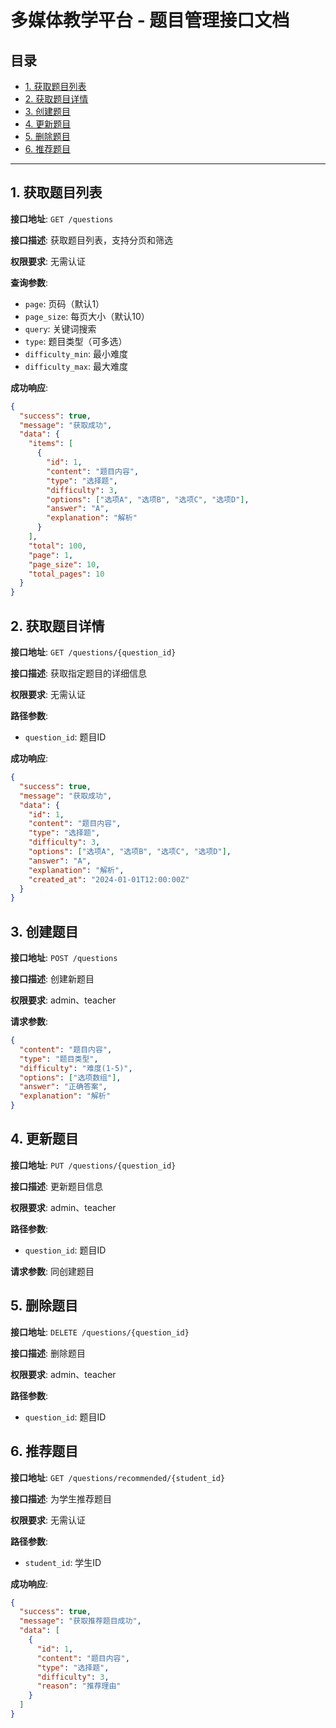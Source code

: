 # 多媒体教学平台 - 题目管理接口文档

## 目录

- [1. 获取题目列表](#1-获取题目列表)
- [2. 获取题目详情](#2-获取题目详情)
- [3. 创建题目](#3-创建题目)
- [4. 更新题目](#4-更新题目)
- [5. 删除题目](#5-删除题目)
- [6. 推荐题目](#6-推荐题目)

---

## 1. 获取题目列表

**接口地址**: `GET /questions`

**接口描述**: 获取题目列表，支持分页和筛选

**权限要求**: 无需认证

**查询参数**:
- `page`: 页码（默认1）
- `page_size`: 每页大小（默认10）
- `query`: 关键词搜索
- `type`: 题目类型（可多选）
- `difficulty_min`: 最小难度
- `difficulty_max`: 最大难度

**成功响应**:
```json
{
  "success": true,
  "message": "获取成功",
  "data": {
    "items": [
      {
        "id": 1,
        "content": "题目内容",
        "type": "选择题",
        "difficulty": 3,
        "options": ["选项A", "选项B", "选项C", "选项D"],
        "answer": "A",
        "explanation": "解析"
      }
    ],
    "total": 100,
    "page": 1,
    "page_size": 10,
    "total_pages": 10
  }
}
```

## 2. 获取题目详情

**接口地址**: `GET /questions/{question_id}`

**接口描述**: 获取指定题目的详细信息

**权限要求**: 无需认证

**路径参数**:
- `question_id`: 题目ID

**成功响应**:
```json
{
  "success": true,
  "message": "获取成功",
  "data": {
    "id": 1,
    "content": "题目内容",
    "type": "选择题",
    "difficulty": 3,
    "options": ["选项A", "选项B", "选项C", "选项D"],
    "answer": "A",
    "explanation": "解析",
    "created_at": "2024-01-01T12:00:00Z"
  }
}
```

## 3. 创建题目

**接口地址**: `POST /questions`

**接口描述**: 创建新题目

**权限要求**: admin、teacher

**请求参数**:
```json
{
  "content": "题目内容",
  "type": "题目类型",
  "difficulty": "难度(1-5)",
  "options": ["选项数组"],
  "answer": "正确答案",
  "explanation": "解析"
}
```

## 4. 更新题目

**接口地址**: `PUT /questions/{question_id}`

**接口描述**: 更新题目信息

**权限要求**: admin、teacher

**路径参数**:
- `question_id`: 题目ID

**请求参数**: 同创建题目

## 5. 删除题目

**接口地址**: `DELETE /questions/{question_id}`

**接口描述**: 删除题目

**权限要求**: admin、teacher

**路径参数**:
- `question_id`: 题目ID

## 6. 推荐题目

**接口地址**: `GET /questions/recommended/{student_id}`

**接口描述**: 为学生推荐题目

**权限要求**: 无需认证

**路径参数**:
- `student_id`: 学生ID

**成功响应**:
```json
{
  "success": true,
  "message": "获取推荐题目成功",
  "data": [
    {
      "id": 1,
      "content": "题目内容",
      "type": "选择题",
      "difficulty": 3,
      "reason": "推荐理由"
    }
  ]
}
``` 